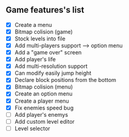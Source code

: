 ## Game features's list

- [x] Create a menu
- [x] Bitmap colision (game)
- [x] Stock levels into file
- [x] Add multi-players support --> option menu
- [x] Add a "game over" screen
- [x] Add player's life
- [x] Add multi-resolution support
- [x] Can modify easily jump height
- [x] Declare block positions from the bottom
- [x] Bitmap colision (menu)
- [x] Create an option menu
- [x] Create a player menu
- [x] Fix enemies speed bug
- [ ] Add player's enemys
- [ ] Add custom level editor
- [ ] Level selector

